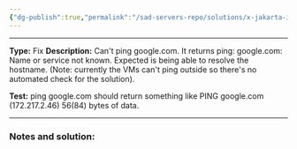 ```yaml
---
{"dg-publish":true,"permalink":"/sad-servers-repo/solutions/x-jakarta-it-s-always-dns/"}
---
```


---
**Type:** Fix
**Description:** Can't ping google.com. It returns ping: google.com: Name or service not known. Expected is being able to resolve the hostname. (Note: currently the VMs can't ping outside so there's no automated check for the solution).

**Test:** ping google.com should return something like PING google.com (172.217.2.46) 56(84) bytes of data.

---
### Notes and solution:

